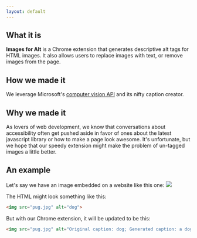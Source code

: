 ```yaml
---
layout: default
---
```

## [](#main)What it is

**Images for Alt** is a Chrome extension that generates descriptive alt tags for
HTML images. It also allows users to replace images with text, or remove images
from the page.

## [](#how)How we made it

We leverage Microsoft's [computer vision API](https://azure.microsoft.com/en-us/services/cognitive-services/) and its
nifty caption creator.

## [](#why)Why we made it

As lovers of web development, we know that conversations about accessibility
often get pushed aside in favor of ones about the latest javascript library
or how to make a page look awesome. It's unfortunate, but we hope that our
speedy extension might make the problem of un-tagged images a little better.

## [](#example)An example

Let's say we have an image embedded on a website like this one:
![](http://cdn3-www.dogtime.com/assets/uploads/2011/01/file_23124_pug-460x290.jpg)

The HTML might look something like this:

```html
<img src="pug.jpg" alt="dog">
```

But with our Chrome extension, it will be updated to be this:
```html
<img src="pug.jpg" alt="Original caption: dog; Generated caption: a dog looking at the camera">
```
